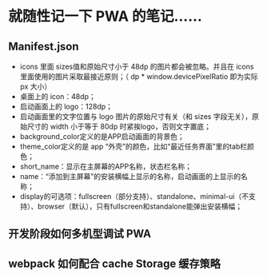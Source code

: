 # 就随性记一下 PWA 的笔记……

## Manifest.json
- icons 里面 sizes值和原始尺寸小于 48dp 的图片都会被忽略。并且在 icons 里面使用的图片采取最接近原则；（ dp * window.devicePixelRatio 即为实际 px 大小）
- 桌面上的 icon：48dp；
- 启动画面上的 logo：128dp；
- 启动画面里的文字位置与 logo 图片的原始尺寸有关（和 sizes 字段无关），原始尺寸的 width 小于等于 80dp 时紧挨logo，否则文字置底；
- background_color定义的是APP启动画面的背景色；
- theme_color定义的是 app “外壳”的颜色，比如“最近任务界面”里的tab栏颜色；
- short_name：显示在主屏幕的APP名称，状态栏名称；
- name：“添加到主屏幕”的安装横幅上显示的名称，启动画面的上显示的名称；
- display的可选项：fullscreen（部分支持）、standalone、minimal-ui（不支持）、browser（默认），只有fullscreen和standalone能弹出安装横幅；

## 开发阶段如何多机型调试 PWA

## webpack 如何配合 cache Storage 缓存策略
